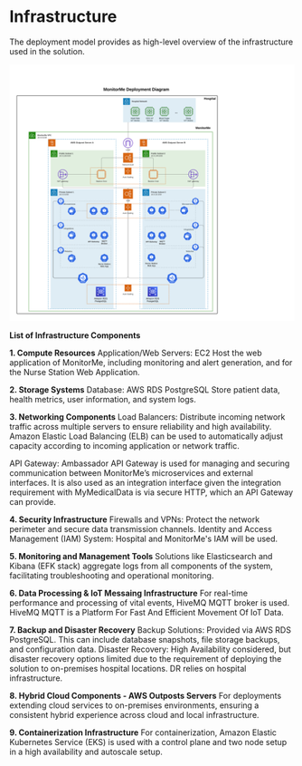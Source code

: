 # Infrastructure

The deployment model provides as high-level overview of the infrastructure used in the solution.

![Deployment/Infrastructure Architecture](../../assets/Diagrams/MonitorMe_Deployment_Diagram.png)

**List of Infrastructure Components**

**1. Compute Resources**
Application/Web Servers: EC2 Host the web application of MonitorMe, including monitoring and alert generation, and for the Nurse Station Web Application. 

**2. Storage Systems**
Database: AWS RDS PostgreSQL Store patient data, health metrics, user information, and system logs.

**3. Networking Components**
Load Balancers: Distribute incoming network traffic across multiple servers to ensure reliability and high availability. Amazon Elastic Load Balancing (ELB) can be used to automatically adjust capacity according to incoming application or network traffic.

API Gateway: Ambassador API Gateway is used for managing and securing communication between MonitorMe’s microservices and external interfaces. It is also used as an integration interface given the integration requirement with MyMedicalData is via secure HTTP, which an API Gateway can provide.

**4. Security Infrastructure**
Firewalls and VPNs: Protect the network perimeter and secure data transmission channels. 
Identity and Access Management (IAM) System: Hospital and MonitorMe's IAM will be used.

**5. Monitoring and Management Tools**
Solutions like Elasticsearch and Kibana (EFK stack) aggregate logs from all components of the system, facilitating troubleshooting and operational monitoring.

**6. Data Processing & IoT Messaing Infrastructure**
For real-time performance and processing of vital events, HiveMQ MQTT broker is used. HiveMQ MQTT is a Platform For Fast And Efficient Movement Of IoT Data.

**7. Backup and Disaster Recovery**
Backup Solutions: Provided via AWS RDS PostgreSQL. This can include database snapshots, file storage backups, and configuration data.
Disaster Recovery: High Availability considered, but disaster recovery options limited due to the requirement of deploying the solution to on-premises hospital locations. DR relies on hospital infrastructure.

**8. Hybrid Cloud Components - AWS Outposts Servers**
For deployments extending cloud services to on-premises environments, ensuring a consistent hybrid experience across cloud and local infrastructure.

**9. Containerization Infrastructure**
For containerization, Amazon Elastic Kubernetes Service (EKS) is used with a control plane and two node setup in a high availability and autoscale setup.

